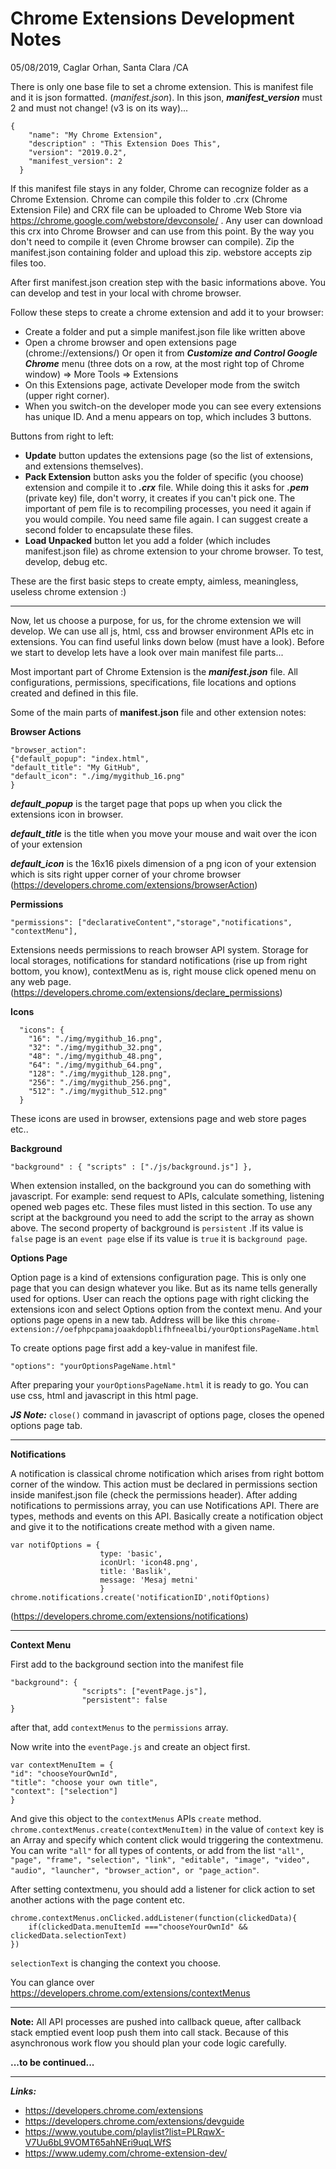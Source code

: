 # **Chrome Extensions Development Notes** 

05/08/2019, Caglar Orhan, Santa Clara /CA

There is only one base file to set a chrome extension. This is manifest file and it is json formatted. (_manifest.json_). In this json, **_manifest_version_** must 2 and must not change! (v3 is on its way)...

    {
        "name": "My Chrome Extension",
        "description" : "This Extension Does This",
        "version": "2019.0.2",
        "manifest_version": 2
      }

If this manifest file stays in any folder, Chrome can recognize folder as a Chrome Extension. Chrome can compile this folder to .crx (Chrome Extension File) and CRX file can be uploaded to Chrome Web Store via https://chrome.google.com/webstore/devconsole/ .
Any user can download this crx into Chrome Browser and can use from this point.
By the way you don't need to compile it (even Chrome browser can compile). Zip the manifest.json containing folder and upload this zip. webstore accepts zip files too.

After first manifest.json creation step with the basic informations above. 
You can develop and test in your local with chrome browser.

Follow these steps to create a chrome extension and add it to your browser:
- Create a folder and put a simple manifest.json file like written above
- Open a chrome browser and open extensions page (chrome://extensions/) Or open it from  _**Customize and Control Google Chrome**_ menu (three dots on a row, at the most right top of Chrome window) ⇒ More Tools ⇒ Extensions 
- On this Extensions page, activate Developer mode from the switch (upper right corner).
- When you switch-on the developer mode you can see every extensions has unique ID. And a menu appears on top, which includes 3 buttons. 

Buttons from right to left: 
- **Update** button updates the extensions page (so the list of extensions, and extensions themselves).
- **Pack Extension** button asks you the folder of specific (you choose) extension and compile it to **_.crx_** file. While doing this it asks for _**.pem**_ (private key) file, don't worry, it creates if you can't pick one. The important of pem file is to recompiling processes, you need it again if you would compile. You need same file again. I can suggest create a second folder to encapsulate these files.
- **Load Unpacked** button let you add a folder (which includes manifest.json file) as chrome extension to your chrome browser. To test, develop, debug etc.

These are the first basic steps to create empty, aimless, meaningless, useless chrome extension :)

---
Now, let us choose a purpose, for us, for the chrome extension we will develop.
We can use all js, html, css and browser environment APIs etc in extensions. 
You can find useful links down below (must have a look). 
Before we start to develop lets have a look over main manifest file parts...


Most important part of Chrome Extension is the _**manifest.json**_ file.
All configurations, permissions, specifications, file locations and options created and defined in this file.

Some of the main parts of **manifest.json** file and other extension notes:

**Browser Actions** 

    "browser_action": 
    {"default_popup": "index.html",
    "default_title": "My GitHub",
    "default_icon": "./img/mygithub_16.png"
    }
 
_**default_popup**_ is the target page that pops up when you click the extensions icon in browser.

_**default_title**_ is the title when you move your mouse and wait over the icon of your extension

_**default_icon**_ is the 16x16 pixels dimension of a png icon of your extension which is sits right upper corner of your chrome browser 
(https://developers.chrome.com/extensions/browserAction)



**Permissions** 

    "permissions": ["declarativeContent","storage","notifications", "contextMenu"],

Extensions needs permissions to reach browser API system. Storage for local storages, notifications for standard notifications (rise up from right bottom, you know), contextMenu as is, right mouse click opened menu on any web page.
(https://developers.chrome.com/extensions/declare_permissions)

**Icons**

      "icons": {
        "16": "./img/mygithub_16.png",
        "32": "./img/mygithub_32.png",
        "48": "./img/mygithub_48.png",
        "64": "./img/mygithub_64.png",
        "128": "./img/mygithub_128.png",
        "256": "./img/mygithub_256.png",
        "512": "./img/mygithub_512.png"
      }
      
These icons are used in browser, extensions page and web store pages etc..    
      
**Background** 

    "background" : { "scripts" : ["./js/background.js"] },
When extension installed, on the background you can do something with javascript. For example: send request to APIs, calculate something, listening opened web pages etc. These files must listed in this section. To use any script at the background you need to add the script to the array as shown above. The second property of background is ``persistent`` .If its value is ``false`` page is an ``event page`` else if its value is ``true`` it is ``background page``.
 


**Options Page**

Option page is a kind of extensions configuration page. This is only one page that you can design whatever you like. But as its name tells generally used for options. User can reach the options page with right clicking the extensions icon and select Options option from the context menu. And your options page opens in a new tab. Address will be like this
 ``chrome-extension://oefphpcpamajoaakdopblifhfneealbi/yourOptionsPageName.html``
 
To create options page first add a key-value in manifest file.

    "options": "yourOptionsPageName.html"

After preparing your `yourOptionsPageName.html` it is ready to go. You can use css, html and javascript in this html page.

_**JS Note:**_ ``close()`` command in javascript of options page, closes the opened options page tab.





--- 


**Notifications**

A notification is classical chrome notification which arises from right bottom corner of the window. This action must be declared in permissions section inside manifest.json file (check the permissions header).
After adding notifications to permissions array, you can use Notifications API.
There are types, methods and events on this API. Basically create a notification object and give it to the notifications create method with a given name.

    var notifOptions = {
                        type: 'basic',
                        iconUrl: 'icon48.png',
                        title: 'Baslik',
                        message: 'Mesaj metni'
                        }
    chrome.notifications.create('notificationID',notifOptions)
            
(https://developers.chrome.com/extensions/notifications)

---
**Context Menu**

First add to the background section into the manifest file 

    "background": {
                    "scripts": ["eventPage.js"],
                    "persistent": false 
    }
after that, add ``contextMenus`` to the ``permissions`` array.

Now write into the ``eventPage.js`` and create an object first.

    var contextMenuItem = {
    "id": "chooseYourOwnId",
    "title": "choose your own title",
    "context": ["selection"]
    }
 And give this object to the ``contextMenus`` APIs ``create`` method.
 ``chrome.contextMenus.create(contextMenuItem)`` in the value of  ``context`` key is an Array and specify which content click would triggering the contextmenu. You can write ``"all"`` for all types of contents, or add from the list ``"all", "page", "frame", "selection", "link", "editable", "image", "video", "audio", "launcher", "browser_action", or "page_action"``.
 
 After setting contextmenu, you should add a listener for click action to set another actions with the page content etc.
 
    chrome.contextMenus.onClicked.addListener(function(clickedData){
        if(clickedData.menuItemId ==="chooseYourOwnId" && clickedData.selectionText) 
    })
    
`selectionText` is changing the context you choose.
 
 You can glance over https://developers.chrome.com/extensions/contextMenus    
    
    
---


**Note:**  All API processes are pushed into callback queue, after callback stack emptied event loop push them into call stack. Because of this asynchronous work flow you should plan your code logic carefully.


**...to be continued...**
 









---
**_Links:_**
- https://developers.chrome.com/extensions 
- https://developers.chrome.com/extensions/devguide
- https://www.youtube.com/playlist?list=PLRqwX-V7Uu6bL9VOMT65ahNEri9uqLWfS 
- https://www.udemy.com/chrome-extension-dev/


